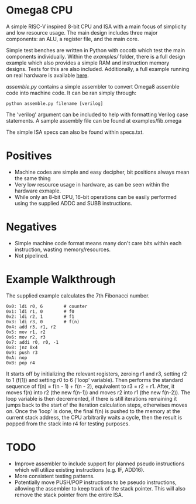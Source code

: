 # Omega8 CPU
A simple RISC-V inspired 8-bit CPU and ISA with a main focus of simplicity and low resource usage. The main design includes three major components: an ALU, a register file, and the main core.

Simple test benches are written in Python with cocotb which test the main components individually. Within the *examples/* folder, there is a full design example which also provides
a simple RAM and instruction memory designs. Tests for this are also included. Additionally, a full example running on real hardware is available [here](https://github.com/ckashino/omega8_hardware_demo).

*assemble.py* contains a simple assembler to convert Omega8 assemble code into machine code. It can be ran simply through:

```
python assemble.py filename [verilog]
```

The 'verilog' argument can be included to help with formatting Verilog case statements. A sample assembly file can be found at examples/fib.omega

The simple ISA specs can also be found within specs.txt.

# Positives
- Machine codes are simple and easy decipher, bit positions always mean the same thing
- Very low resource usage in hardware, as can be seen within the hardware exmaple.
- While only an 8-bit CPU, 16-bit operations can be easily performed using the supplied ADDC and SUBB instructions.

# Negatives
- Simple machine code format means many don't care bits within each instruction, wasting memory/resources.
- Not pipelined.

# Example Walkthrough

The supplied example calculates the 7th Fibonacci number.

```
0x0: ldi r0, 6        # counter
0x1: ldi r1, 0        # f0
0x2: ldi r2, 1        # f1
0x3: ldi r3, 0        # f(n)
0x4: add r3, r1, r2
0x5: mov r1, r2
0x6: mov r2, r3
0x7: addi r0, r0, -1
0x8: jnz 0x4
0x9: push r3
0xA: nop
0xB: pop r4
```
It starts off by initializing the relevant registers, zeroing r1 and r3, setting r2 to 1 (f(1)) and setting r0 to 6 ('loop' variable).
Then performs the standard sequence of f(n) = f(n - 1) + f(n - 2), equivalent to r3 = r2 + r1. After, it moves f(n) into r2 (the new
f(n-1)) and moves r2 into r1 (the new f(n-2)). The loop variable is then decremented, if there is still iterations remaining it jumps
back to the start of the iteration calculation steps, otherwises moves on. Once the 'loop' is done, the final f(n) is pushed to the memory
at the current stack address, the CPU arbitrarily waits a cycle, then the result is popped from the stack into r4 for testing purposes.

# TODO
- Improve assembler to include support for planned pseudo instructions which will utilize existing instructions (e.g. IF, ADD16).
- More consistent testing patterns.
- Potentially move PUSH/POP instructions to be pseudo instructions, allowing the assembler to keep track of the stack pointer. This will also remove the stack pointer from the entire ISA.
